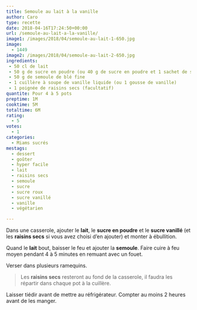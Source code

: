 ```yaml
---
title: Semoule au lait à la vanille
author: Caro
type: recette
date: 2018-04-16T17:24:50+00:00
url: /semoule-au-lait-a-la-vanille/
image1: /images/2018/04/semoule-au-lait-1-650.jpg
image:
  - 1449
image2: /images/2018/04/semoule-au-lait-2-650.jpg
ingredients:
 - 50 cl de lait
 - 50 g de sucre en poudre (ou 40 g de sucre en poudre et 1 sachet de sucre vanillé)
 - 50 g de semoule de blé fine
 - 1 cuillère à soupe de vanille liquide (ou 1 gousse de vanille)
 - 1 poignée de raisins secs (facultatif)
quantite: Pour 4 à 5 pots
preptime: 1M
cooktime: 5M
totaltime: 6M
rating:
  - 5
votes:
  - 1
categories:
  - Miams sucrés
mestags:
  - dessert
  - goûter
  - hyper facile
  - lait
  - raisins secs
  - semoule
  - sucre
  - sucre roux
  - sucre vanillé
  - vanille
  - végétarien

---
```

Dans une casserole, ajouter le **lait**, le **sucre en poudre** et le **sucre vanillé** (et les **raisins secs** si vous avez choisi d&rsquo;en ajouter) et monter à ébullition.

Quand le **lait** bout, baisser le feu et ajouter la **semoule**. Faire cuire à feu moyen pendant 4 à 5 minutes en remuant avec un fouet.

Verser dans plusieurs ramequins.

> Les **raisins secs** resteront au fond de la casserole, il faudra les répartir dans chaque pot à la cuillère.

Laisser tiédir avant de mettre au réfrigérateur. Compter au moins 2 heures avant de les manger.
